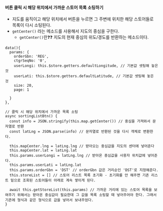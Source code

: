 #### 버튼 클릭 시 해당 위치에서 가까운 스토어 목록 소팅하기
+ 지도를 움직이고 해당 위치에서 버튼을 누르면 그 주변에 위치한 해당 스토어들로 목록이 다시 소팅된다.
+ `getCenter()` 라는 메소드를 사용해서 지도의 중심을 구한다.
  + `getCenter()`란❓❓ 지도의 현재 중심의 위도/경도를 반환하는 메소드이다.
```node
data(){
  params: {
    orderGbn: 'REG',
    ctgrSeqNo: '0',
    userLongi: this.$store.getters.defaultLongitude, // 기본값 셋팅해 놓은 것
    userLati: this.$store.getters.defaultLatitude, // 기본값 셋팅해 놓은 것
    size: 20,
    page: 1

  }
},

// 클릭 시 해당 위치에서 가까운 목록 소팅
async sortingListBtn() {
  const info = JSON.stringify(this.map.getCenter()) // 중심을 가져와서 문자열로 반환
  const latLng = JSON.parse(info) // 문자열로 반환된 것을 다시 객체로 변환한다.

  this.mapCenter.lng = latLng.lng // 받아오는 중심값을 지도의 센터에 넣어준다
  this.mapCenter.lat = latLng.lat
  this.params.userLongi = latLng.lng // 받아온 중심값을 사용자 위치값에 넣어준다.
  this.params.userLati = latLng.lat
  this.params.orderGbn = 'DST' // orderGbn 값은 거리순인 'DST'로 지정해준다.
  this.storeList = [] // 스토어 리스트 목록 초기화 - 초기화를 안 해주면 기존 리스트 밑으로 조회된 스토어들이 아래로 계속 쌓이게 된다.

  await this.getStoreList(this.params) // 가까운 거리에 있는 스토어 목록을 보여주기 위해서는 받아온 중심값이 필요한데 그 값을 목록 소팅할 때 넣어주어야 한다. 그래서 기존에 형식과 같은 형식으로 값을 넣어서 보내주었다.
}
```

